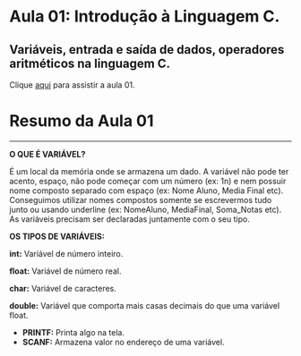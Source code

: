 # Aula 01: Introdução à Linguagem C.
## Variáveis, entrada e saída de dados, operadores aritméticos na linguagem C.


Clique [aqui](https://www.youtube.com/watch?v=ELQPwusHzrk) para assistir a aula 01.



# Resumo da Aula 01
______________________________________________________________________________________

**O  QUE É VARIÁVEL?**

É um local da memória onde se armazena um dado. A variável não pode ter acento, espaço, não pode começar com um número (ex: 1n) e nem possuir nome composto separado com espaço (ex: Nome Aluno, Media Final etc). Conseguimos utilizar nomes compostos somente se escrevermos tudo junto ou usando underline (ex: NomeAluno, MediaFinal, Soma_Notas etc). As variáveis precisam ser declaradas juntamente com o seu tipo.

**OS TIPOS DE VARIÁVEIS:**

__int:__ Variável de número inteiro.

__float:__ Variável de número real. 

__char:__ Variável de caracteres.

__double:__ Variável que comporta mais casas decimais do que uma variável float.




- __PRINTF:__ Printa algo na tela.
- __SCANF:__ Armazena valor no endereço de uma variável.
